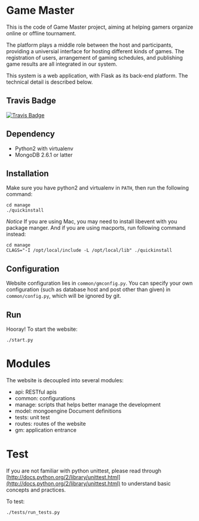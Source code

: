 #  Game Master

This is the code of Game Master project, aiming at helping gamers organize online or offline tournament.

The platform plays a middle role between the host and participants, providing a universial interface for hosting different kinds of games. The registration of users, arrangement of gaming schedules, and publishing game results are all integrated in our system. 

This system is a web application, with Flask as its back-end platform. The technical detail is described below.

## Travis Badge
[![Travis Badge](https://travis-ci.org/Matt-Zhang/GameMaster.svg?branch=dev)](https://travis-ci.org/haotianz/daily-kitten)

## Dependency

  + Python2 with virtualenv
  + MongoDB 2.6.1 or latter

## Installation

Make sure you have python2 and virtualenv in ``PATH``, then run the following command:

	cd manage
	./quickinstall

*Notice* If you are using Mac, you may need to install libevent with you package manger.
And if you are using macports, run following command instead:

	cd manage
	CLAGS="-I /opt/local/include -L /opt/local/lib" ./quickinstall

## Configuration
Website configuration lies in ``common/gmconfig.py``. You can specify your own
configuration (such as database host and post other than given) in ``common/config.py``,
which will be ignored by git.

## Run
Hooray! To start the website:

	./start.py


# Modules
The website is decoupled into several modules:

  + api: RESTful apis
  + common: configurations
  + manage: scripts that helps better manage the development
  + model: mongoengine Document definitions
  + tests: unit test
  + routes: routes of the website 
  + gm: application entrance


# Test
If you are not familiar with python unittest, please read through [http://docs.python.org/2/library/unittest.html](http://docs.python.org/2/library/unittest.html)
to understand basic concepts and practices.

To test:

    ./tests/run_tests.py
